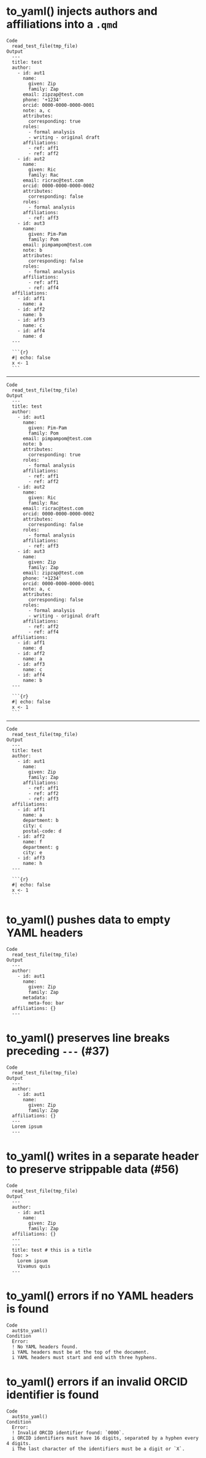 # to_yaml() injects authors and affiliations into a `.qmd`

    Code
      read_test_file(tmp_file)
    Output
      ---
      title: test
      author:
        - id: aut1
          name:
            given: Zip
            family: Zap
          email: zipzap@test.com
          phone: '+1234'
          orcid: 0000-0000-0000-0001
          note: a, c
          attributes:
            corresponding: true
          roles:
            - formal analysis
            - writing - original draft
          affiliations:
            - ref: aff1
            - ref: aff2
        - id: aut2
          name:
            given: Ric
            family: Rac
          email: ricrac@test.com
          orcid: 0000-0000-0000-0002
          attributes:
            corresponding: false
          roles:
            - formal analysis
          affiliations:
            - ref: aff3
        - id: aut3
          name:
            given: Pim-Pam
            family: Pom
          email: pimpampom@test.com
          note: b
          attributes:
            corresponding: false
          roles:
            - formal analysis
          affiliations:
            - ref: aff1
            - ref: aff4
      affiliations:
        - id: aff1
          name: a
        - id: aff2
          name: b
        - id: aff3
          name: c
        - id: aff4
          name: d
      ---
      
      ```{r}
      #| echo: false
      x <- 1
      ```

---

    Code
      read_test_file(tmp_file)
    Output
      ---
      title: test
      author:
        - id: aut1
          name:
            given: Pim-Pam
            family: Pom
          email: pimpampom@test.com
          note: b
          attributes:
            corresponding: true
          roles:
            - formal analysis
          affiliations:
            - ref: aff1
            - ref: aff2
        - id: aut2
          name:
            given: Ric
            family: Rac
          email: ricrac@test.com
          orcid: 0000-0000-0000-0002
          attributes:
            corresponding: false
          roles:
            - formal analysis
          affiliations:
            - ref: aff3
        - id: aut3
          name:
            given: Zip
            family: Zap
          email: zipzap@test.com
          phone: '+1234'
          orcid: 0000-0000-0000-0001
          note: a, c
          attributes:
            corresponding: false
          roles:
            - formal analysis
            - writing - original draft
          affiliations:
            - ref: aff2
            - ref: aff4
      affiliations:
        - id: aff1
          name: d
        - id: aff2
          name: a
        - id: aff3
          name: c
        - id: aff4
          name: b
      ---
      
      ```{r}
      #| echo: false
      x <- 1
      ```

---

    Code
      read_test_file(tmp_file)
    Output
      ---
      title: test
      author:
        - id: aut1
          name:
            given: Zip
            family: Zap
          affiliations:
            - ref: aff1
            - ref: aff2
            - ref: aff3
      affiliations:
        - id: aff1
          name: a
          department: b
          city: c
          postal-code: d
        - id: aff2
          name: f
          department: g
          city: e
        - id: aff3
          name: h
      ---
      
      ```{r}
      #| echo: false
      x <- 1
      ```

# to_yaml() pushes data to empty YAML headers

    Code
      read_test_file(tmp_file)
    Output
      ---
      author:
        - id: aut1
          name:
            given: Zip
            family: Zap
          metadata:
            meta-foo: bar
      affiliations: {}
      ---

# to_yaml() preserves line breaks preceding `---` (#37)

    Code
      read_test_file(tmp_file)
    Output
      ---
      author:
        - id: aut1
          name:
            given: Zip
            family: Zap
      affiliations: {}
      ---
      Lorem ipsum
      ---

# to_yaml() writes in a separate header to preserve strippable data (#56)

    Code
      read_test_file(tmp_file)
    Output
      ---
      author:
        - id: aut1
          name:
            given: Zip
            family: Zap
      affiliations: {}
      ---
      ---
      title: test # this is a title
      foo: >
        Lorem ipsum
        Vivamus quis
      ---

# to_yaml() errors if no YAML headers is found

    Code
      aut$to_yaml()
    Condition
      Error:
      ! No YAML headers found.
      i YAML headers must be at the top of the document.
      i YAML headers must start and end with three hyphens.

# to_yaml() errors if an invalid ORCID identifier is found 

    Code
      aut$to_yaml()
    Condition
      Error:
      ! Invalid ORCID identifier found: `0000`.
      i ORCID identifiers must have 16 digits, separated by a hyphen every 4 digits.
      i The last character of the identifiers must be a digit or `X`.

